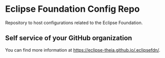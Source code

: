 # Eclipse Foundation Config Repo

Repository to host configurations related to the Eclipse Foundation.

## Self service of your GitHub organization

You can find more information at <https://eclipse-theia.github.io/.eclipsefdn/>.

